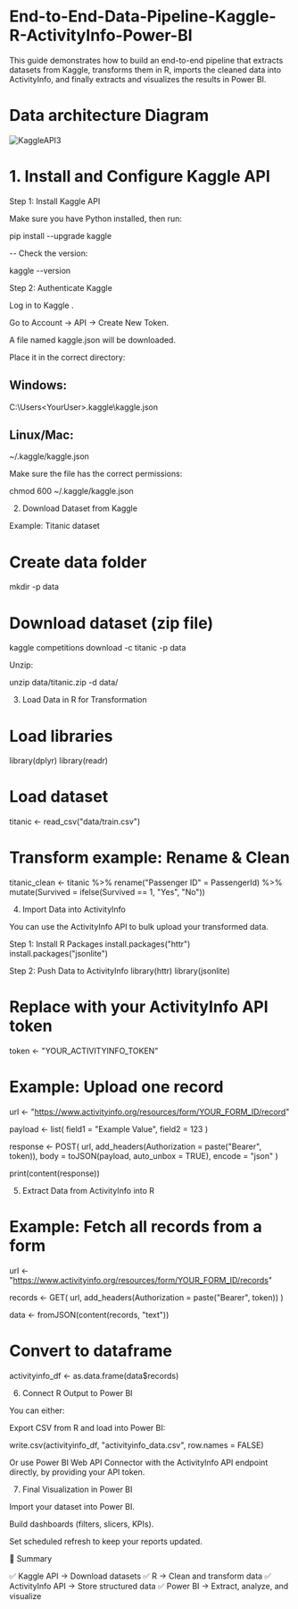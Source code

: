 # End-to-End-Data-Pipeline-Kaggle-R-ActivityInfo-Power-BI
This guide demonstrates how to build an end-to-end pipeline that extracts datasets from Kaggle, transforms them in R, imports the cleaned data into ActivityInfo, and finally extracts and visualizes the results in Power BI.

# Data architecture Diagram
![KaggleAPI3](https://github.com/user-attachments/assets/7b27be49-db7c-40eb-b9ed-5fee57ef579b)

# 1. Install and Configure Kaggle API
Step 1: Install Kaggle API

Make sure you have Python installed, then run:

pip install --upgrade kaggle


-- Check the version:

kaggle --version

Step 2: Authenticate Kaggle

Log in to Kaggle
.

Go to Account → API → Create New Token.

A file named kaggle.json will be downloaded.

Place it in the correct directory:

## Windows:

C:\Users\<YourUser>\.kaggle\kaggle.json


## Linux/Mac:

~/.kaggle/kaggle.json


Make sure the file has the correct permissions:

chmod 600 ~/.kaggle/kaggle.json

2. Download Dataset from Kaggle

Example: Titanic dataset

# Create data folder
mkdir -p data

# Download dataset (zip file)
kaggle competitions download -c titanic -p data


Unzip:

unzip data/titanic.zip -d data/

3. Load Data in R for Transformation
# Load libraries
library(dplyr)
library(readr)

# Load dataset
titanic <- read_csv("data/train.csv")

# Transform example: Rename & Clean
titanic_clean <- titanic %>%
  rename("Passenger ID" = PassengerId) %>%
  mutate(Survived = ifelse(Survived == 1, "Yes", "No"))

4. Import Data into ActivityInfo

You can use the ActivityInfo API to bulk upload your transformed data.

Step 1: Install R Packages
install.packages("httr")
install.packages("jsonlite")

Step 2: Push Data to ActivityInfo
library(httr)
library(jsonlite)

# Replace with your ActivityInfo API token
token <- "YOUR_ACTIVITYINFO_TOKEN"

# Example: Upload one record
url <- "https://www.activityinfo.org/resources/form/YOUR_FORM_ID/record"

payload <- list(
  field1 = "Example Value",
  field2 = 123
)

response <- POST(
  url,
  add_headers(Authorization = paste("Bearer", token)),
  body = toJSON(payload, auto_unbox = TRUE),
  encode = "json"
)

print(content(response))

5. Extract Data from ActivityInfo into R
# Example: Fetch all records from a form
url <- "https://www.activityinfo.org/resources/form/YOUR_FORM_ID/records"

records <- GET(
  url,
  add_headers(Authorization = paste("Bearer", token))
)

data <- fromJSON(content(records, "text"))

# Convert to dataframe
activityinfo_df <- as.data.frame(data$records)

6. Connect R Output to Power BI

You can either:

Export CSV from R and load into Power BI:

write.csv(activityinfo_df, "activityinfo_data.csv", row.names = FALSE)


Or use Power BI Web API Connector with the ActivityInfo API endpoint directly, by providing your API token.

7. Final Visualization in Power BI

Import your dataset into Power BI.

Build dashboards (filters, slicers, KPIs).

Set scheduled refresh to keep your reports updated.

📌 Summary

✅ Kaggle API → Download datasets
✅ R → Clean and transform data
✅ ActivityInfo API → Store structured data
✅ Power BI → Extract, analyze, and visualize
